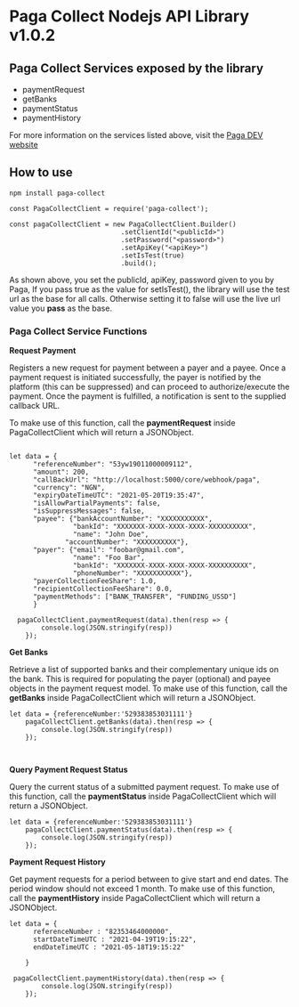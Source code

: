 # Paga Collect Nodejs API Library v1.0.2

## Paga Collect Services exposed by the library

- paymentRequest
- getBanks
- paymentStatus
- paymentHistory

For more information on the services listed above, visit the [Paga DEV website](https://mypaga.readme.io/docs/node-library-2)

## How to use

`npm install paga-collect`

```
const PagaCollectClient = require('paga-collect');

const pagaCollectClient = new PagaCollectClient.Builder()
                            .setClientId("<publicId>")
                            .setPassword("<password>")
                            .setApiKey("<apiKey>")
                            .setIsTest(true)
                            .build();
```

As shown above, you set the publicId, apiKey, password given to you by Paga, If you pass true as the value for setIsTest(), the library will use the test url as the base for all calls. Otherwise setting it to false will use the live url value you **pass** as the base.

### Paga Collect Service Functions

**Request Payment**

Registers a new request for payment between a payer and a payee. Once a payment request is initiated successfully, the payer is notified by the platform (this can be suppressed) and can proceed to authorize/execute the payment. Once the payment is fulfilled, a notification is sent to the supplied callback URL.

To make use of this function, call the **paymentRequest** inside PagaCollectClient which will return a JSONObject.

```

let data = {
      "referenceNumber": "53yw19011000009112",
      "amount": 200,
      "callBackUrl": "http://localhost:5000/core/webhook/paga",
      "currency": "NGN",
      "expiryDateTimeUTC": "2021-05-20T19:35:47",
      "isAllowPartialPayments": false,
      "isSuppressMessages": false,
      "payee": {"bankAccountNumber": "XXXXXXXXXXX",
                "bankId": "XXXXXXX-XXXX-XXXX-XXXX-XXXXXXXXXX",
                "name": "John Doe",
              "accountNumber": "XXXXXXXXXX"},
      "payer": {"email": "foobar@gmail.com",
                "name": "Foo Bar", 
                "bankId": "XXXXXXX-XXXX-XXXX-XXXX-XXXXXXXXXX", 
                "phoneNumber": "XXXXXXXXXXX"},
      "payerCollectionFeeShare": 1.0,
      "recipientCollectionFeeShare": 0.0,
      "paymentMethods": ["BANK_TRANSFER", "FUNDING_USSD"]
      }

  pagaCollectClient.paymentRequest(data).then(resp => {
        console.log(JSON.stringify(resp))
    });
```

**Get Banks**

Retrieve a list of supported banks and their complementary unique ids on the bank. This is required for populating the payer (optional) and payee objects in the payment request model.
To make use of this function, call the **getBanks** inside PagaCollectClient which will return a JSONObject.

```
let data = {referenceNumber:'529383853031111'}
    pagaCollectClient.getBanks(data).then(resp => {
        console.log(JSON.stringify(resp))
    });
  
   
```

**Query Payment Request Status**

Query the current status of a submitted payment request.
To make use of this function, call the **paymentStatus** inside PagaCollectClient which will return a JSONObject.

```
let data = {referenceNumber:'529383853031111'}
    pagaCollectClient.paymentStatus(data).then(resp => {
        console.log(JSON.stringify(resp))
    });
```

**Payment Request History**

Get payment requests for a period between to give start and end dates. The period window should not exceed 1 month.
To make use of this function, call the **paymentHistory** inside PagaCollectClient which will return a JSONObject.

```
let data = {
      referenceNumber : "82353464000000",
      startDateTimeUTC : "2021-04-19T19:15:22",
      endDateTimeUTC : "2021-05-18T19:15:22"
  
    }

 pagaCollectClient.paymentHistory(data).then(resp => {
        console.log(JSON.stringify(resp))
    });
```
